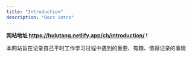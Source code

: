 ```yaml
---
title: "Introduction"
description: "Docs intro"
---
```


**网站地址 https://hulutang.netlify.app/ch/introduction/ !**

本网站旨在记录自己平时工作学习过程中遇到的重要、有趣、值得记录的事情
